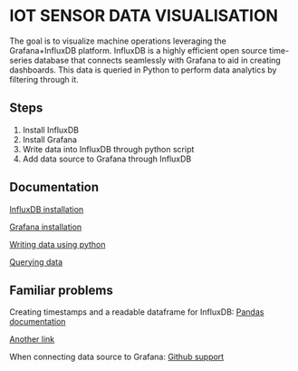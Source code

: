 
# IOT SENSOR DATA VISUALISATION

The goal is to visualize machine operations leveraging the Grafana+InfluxDB platform. InfluxDB is a
highly efficient open source time-series database that connects seamlessly with Grafana to aid in creating dashboards. This data is queried in Python to perform data analytics by filtering through it.


## Steps

   1. Install InfluxDB
   2. Install Grafana
   3. Write data into InfluxDB through python script 
   4. Add data source to Grafana through InfluxDB 

   


## Documentation

[InfluxDB installation](https://docs.influxdata.com/influxdb/v2/install/)

[Grafana installation](https://grafana.com/docs/grafana/latest/setup-grafana/installation/)

[Writing data using python](https://github.com/influxdata/influxdb-client-python#writes)

[Querying data](https://docs.influxdata.com/influxdb/cloud/api-guide/client-libraries/python/)






## Familiar problems 

Creating timestamps and a readable dataframe for InfluxDB:
[Pandas documentation](https://pandas.pydata.org/docs/reference/api/pandas.DataFrame.rename.html)

[Another link](https://pandas.pydata.org/docs/reference/api/pandas.DataFrame.set_index.html)


When connecting data source to Grafana:
[Github support](https://github.com/grafana/grafana/issues/32252#issuecomment-1776661324)
